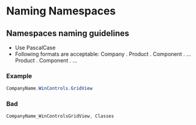 # Naming Namespaces

## Namespaces naming guidelines

- Use PascalCase
- Following formats are acceptable:
Company . Product . Component . …
Product . Component . …

### Example

```C#
CompanyName.WinControls.GridView
```

### Bad

```C#
CompanyName_WinControlsGridView, Classes
```
